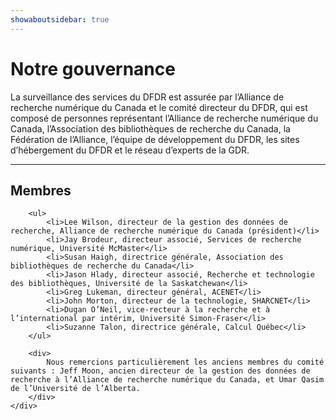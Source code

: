 ```yaml
---
showaboutsidebar: true
---
```


# Notre gouvernance

La surveillance des services du DFDR est assurée par l’Alliance de recherche numérique du Canada et le comité directeur du DFDR, qui est composé de personnes représentant l’Alliance de recherche numérique du Canada, l’Association des bibliothèques de recherche du Canada, la Fédération de l’Alliance, l’équipe de développement du DFDR, les sites d’hébergement du DFDR et le réseau d’experts de la GDR.

<hr />

<div class="card-shadow mb-3">
    <div class="card-body">
        <h2 id="membres">Membres</h2>

        <ul>
            <li>Lee Wilson, directeur de la gestion des données de recherche, Alliance de recherche numérique du Canada (président)</li>
            <li>Jay Brodeur, directeur associé, Services de recherche numérique, Université McMaster</li>
            <li>Susan Haigh, directrice générale, Association des bibliothèques de recherche du Canada</li>
            <li>Jason Hlady, directeur associé, Recherche et technologie des bibliothèques, Université de la Saskatchewan</li>
            <li>Greg Lukeman, directeur général, ACENET</li>
            <li>John Morton, directeur de la technologie, SHARCNET</li>
            <li>Dugan O’Neil, vice-recteur à la recherche et à l’international par intérim, Université Simon-Fraser</li>
            <li>Suzanne Talon, directrice générale, Calcul Québec</li>
        </ul>

        <div>
            Nous remercions particulièrement les anciens membres du comité suivants : Jeff Moon, ancien directeur de la gestion des données de recherche à l’Alliance de recherche numérique du Canada, et Umar Qasim de l’Université de l’Alberta.
        </div>
    </div>
</div>
